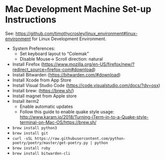 # Mac Development Machine Set-up Instructions

See: https://github.com/timothycrosley/linux_environment#linux-environment for Linux Development Environment.

- System Preferences:
    - Set keyboard layout to “Colemak”
    - Disable Mouse-> Scroll direction: natural
- Install Firefox (https://www.mozilla.org/en-US/firefox/new/?redirect_source=firefox-com#download)
- Install Bitwarden (https://bitwarden.com/#download)
- Install Xcode from App Store
- Install Visual Studio Code (https://code.visualstudio.com/docs/?dv=osx)
- Install brew: (https://brew.sh/)
- Install magnet from Apple store
- Install iterm2
    - Enable automatic updates
    - Follow this guide to enable quake style usage: http://www.karam.io/2018/Turning-iTerm-in-to-a-Quake-style-terminal-on-Mac-OS/https://brew.sh/
- `brew install python3`
- `brew install git`
- `curl -sSL https://raw.githubusercontent.com/python-poetry/poetry/master/get-poetry.py | python`
- `brew install ruby`
- `brew install bitwarden-cli`
